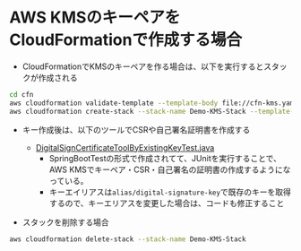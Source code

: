 # AWS KMSのキーペアをCloudFormationで作成する場合

- CloudFormationでKMSのキーペアを作る場合は、以下を実行するとスタックが作成される

```sh
cd cfn
aws cloudformation validate-template --template-body file://cfn-kms.yaml
aws cloudformation create-stack --stack-name Demo-KMS-Stack --template-body file://cfn-kms.yaml
```
- キー作成後は、以下のツールでCSRや自己署名証明書を作成する
  - [DigitalSignCertificateToolByExistingKeyTest.java](../src/test/java/com/example/DigitalSignCertificateToolByExistingKeyTest.java)
    - SpringBootTestの形式で作成されてて、JUnitを実行することで、AWS KMSでキーペア・CSR・自己署名の証明書の作成するようになっている。
    - キーエイリアスは`alias/digital-signature-key`で既存のキーを取得するので、キーエリアスを変更した場合は、コードも修正すること

- スタックを削除する場合

```sh
aws cloudformation delete-stack --stack-name Demo-KMS-Stack
```
